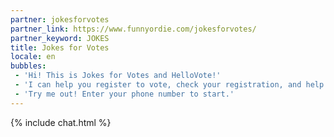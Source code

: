 ```yaml
---
partner: jokesforvotes
partner_link: https://www.funnyordie.com/jokesforvotes/
partner_keyword: JOKES
title: Jokes for Votes
locale: en
bubbles:
 - 'Hi! This is Jokes for Votes and HelloVote!'
 - 'I can help you register to vote, check your registration, and help your friends register.'
 - 'Try me out! Enter your phone number to start.'
---
```

{% include chat.html %}



